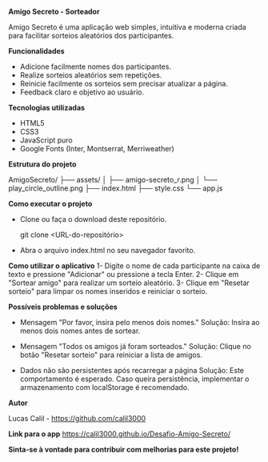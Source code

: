 **Amigo Secreto - Sorteador**

Amigo Secreto é uma aplicação web simples, intuitiva e moderna criada para facilitar sorteios aleatórios dos participantes.


**Funcionalidades**
- Adicione facilmente nomes dos participantes.
- Realize sorteios aleatórios sem repetições.
- Reinicie facilmente os sorteios sem precisar atualizar a página.
- Feedback claro e objetivo ao usuário.


**Tecnologias utilizadas**
- HTML5
- CSS3
- JavaScript puro
- Google Fonts (Inter, Montserrat, Merriweather)


**Estrutura do projeto**

AmigoSecreto/
├── assets/
│   ├── amigo-secreto_r.png
│   └── play_circle_outline.png
├── index.html
├── style.css
└── app.js


**Como executar o projeto**
- Clone ou faça o download deste repositório.

    git clone <URL-do-repositório>

- Abra o arquivo index.html no seu navegador favorito.


**Como utilizar o aplicativo**
1- Digite o nome de cada participante na caixa de texto e pressione "Adicionar" ou pressione a tecla Enter.
2- Clique em "Sortear amigo" para realizar um sorteio aleatório.
3- Clique em "Resetar sorteio" para limpar os nomes inseridos e reiniciar o sorteio.


**Possíveis problemas e soluções**
- Mensagem "Por favor, insira pelo menos dois nomes."
  Solução: Insira ao menos dois nomes antes de sortear.

- Mensagem "Todos os amigos já foram sorteados."
  Solução: Clique no botão "Resetar sorteio" para reiniciar a lista de amigos.

- Dados não são persistentes após recarregar a página
  Solução: Este comportamento é esperado. Caso queira persistência, implementar o armazenamento com localStorage é recomendado.


**Autor**

Lucas Calil - https://github.com/calil3000


**Link para o app**
https://calil3000.github.io/Desafio-Amigo-Secreto/

**Sinta-se à vontade para contribuir com melhorias para este projeto!**
